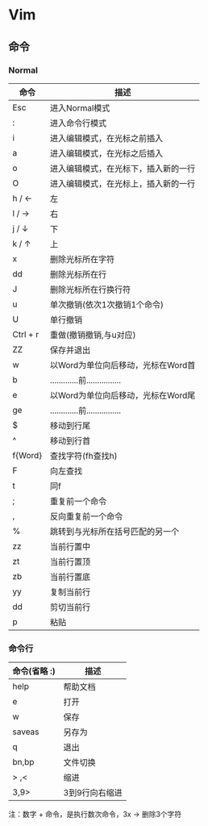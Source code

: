 # Vim
## 命令
### Normal
命令     | 描述
-------- | ------
Esc      | 进入Normal模式
:        | 进入命令行模式
i        | 进入编辑模式，在光标之前插入
a        | 进入编辑模式，在光标之后插入
o        | 进入编辑模式，在光标下，插入新的一行
O        | 进入编辑模式，在光标上，插入新的一行
h / ←    | 左
l / →    | 右
j / ↓    | 下
k / ↑    | 上
x        | 删除光标所在字符
dd       | 删除光标所在行
J        | 删除光标所在行换行符
u        | 单次撤销(依次1次撤销1个命令)
U        | 单行撤销
Ctrl + r | 重做(撤销撤销,与u对应)
ZZ       | 保存并退出
w        | 以Word为单位向后移动，光标在Word首
b        | .............前................
e        | 以Word为单位向后移动，光标在Word尾
ge       | .............前................
$        | 移动到行尾
^        | 移动到行首
f{Word}  | 查找字符(fh查找h)
F        | 向左查找
t        | 同f
;        | 重复前一个命令
,        | 反向重复前一个命令
%        | 跳转到与光标所在括号匹配的另一个
zz       | 当前行置中
zt       | 当前行置顶
zb       | 当前行置底
yy       | 复制当前行
dd       | 剪切当前行
p        | 粘贴

### 命令行
命令(省略 :)  | 描述
------------ | ------------
help         | 帮助文档
e <file>     | 打开
w            | 保存
saveas <file>| 另存为
q            | 退出
bn,bp        | 文件切换
\> ,\<       | 缩进
3,9\>        | 3到9行向右缩进


注：数字 + 命令，是执行数次命令，3x -> 删除3个字符

